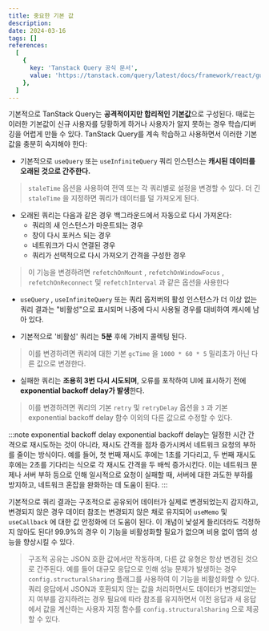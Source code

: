 ```yaml
---
title: 중요한 기본 값
description:
date: 2024-03-16
tags: []
references:
  [
    {
      key: 'Tanstack Query 공식 문서',
      value: 'https://tanstack.com/query/latest/docs/framework/react/guides/important-defaults',
    },
  ]
---
```


기본적으로 TanStack Query는 **공격적이지만 합리적인 기본값**으로 구성된다. 때로는 이러한 기본값이 신규 사용자를 당황하게 하거나 사용자가 알지 못하는 경우 학습/디버깅을 어렵게 만들 수 있다. TanStack Query를 계속 학습하고 사용하면서 이러한 기본값을 충분히 숙지해야 한다:

- 기본적으로 `useQuery` 또는 `useInfiniteQuery` 쿼리 인스턴스는 **캐시된 데이터를 오래된 것으로 간주한다.**

> `staleTime` 옵션을 사용하여 전역 또는 각 쿼리별로 설정을 변경할 수 있다. 더 긴 `staleTime` 을 지정하면 쿼리가 데이터를 덜 가져오게 된다.

- 오래된 쿼리는 다음과 같은 경우 백그라운드에서 자동으로 다시 가져온다:
  - 쿼리의 새 인스턴스가 마운트되는 경우
  - 창이 다시 포커스 되는 경우
  - 네트워크가 다시 연결된 경우
  - 쿼리가 선택적으로 다시 가져오기 간격을 구성한 경우

> 이 기능을 변경하려면 `refetchOnMount` , `refetchOnWindowFocus` , `refetchOnReconnect` 및 `refetchInterval` 과 같은 옵션을 사용한다

- `useQuery` , `useInfiniteQuery` 또는 쿼리 옵저버의 활성 인스턴스가 더 이상 없는 쿼리 결과는 "비활성"으로 표시되며 나중에 다시 사용될 경우를 대비하여 캐시에 남아 있다.

- 기본적으로 '비활성' 쿼리는 **5분** 후에 가비지 콜렉팅 된다.

> 이를 변경하려면 쿼리에 대한 기본 `gcTime` 을 `1000 * 60 * 5` 밀리초가 아닌 다른 값으로 변경한다.

- 실패한 쿼리는 **조용히 3번 다시 시도되며**, 오류를 포착하여 UI에 표시하기 전에 **exponential backoff delay가 발생**한다.

> 이를 변경하려면 쿼리의 기본 `retry` 및 `retryDelay` 옵션을 `3` 과 기본 exponential backoff delay 함수 이외의 다른 값으로 수정할 수 있다.

:::note exponential backoff delay
exponential backoff delay는 일정한 시간 간격으로 재시도하는 것이 아니라, 재시도 간격을 점차 증가시켜서 네트워크 요청의 부하를 줄이는 방식이다. 예를 들어, 첫 번째 재시도 후에는 1초를 기다리고, 두 번째 재시도 후에는 2초를 기다리는 식으로 각 재시도 간격을 두 배씩 증가시킨다. 이는 네트워크 문제나 서버 부하 등으로 인해 일시적으로 요청이 실패할 때, 서버에 대한 과도한 부하를 방지하고, 네트워크 혼잡을 완화하는 데 도움이 된다.
:::

기본적으로 쿼리 결과는 구조적으로 공유되어 데이터가 실제로 변경되었는지 감지하고, 변경되지 않은 경우 데이터 참조는 변경되지 않은 채로 유지되어 `useMemo` 및 `useCallback` 에 대한 값 안정화에 더 도움이 된다. 이 개념이 낯설게 들리더라도 걱정하지 않아도 된다! 99.9%의 경우 이 기능을 비활성화할 필요가 없으며 비용 없이 앱의 성능을 향상시킬 수 있다.

> 구조적 공유는 JSON 호환 값에서만 작동하며, 다른 값 유형은 항상 변경된 것으로 간주된다. 예를 들어 대규모 응답으로 인해 성능 문제가 발생하는 경우 `config.structuralSharing` 플래그를 사용하여 이 기능을 비활성화할 수 있다. 쿼리 응답에서 JSON과 호환되지 않는 값을 처리하면서도 데이터가 변경되었는지 여부를 감지하려는 경우 필요에 따라 참조를 유지하면서 이전 응답과 새 응답에서 값을 계산하는 사용자 지정 함수를 `config.structuralSharing` 으로 제공할 수 있다.
